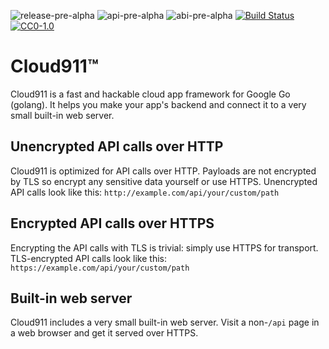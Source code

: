 ![release-pre-alpha](https://rawgit.com/suite911/assets/master/shields/release-pre--alpha-red.svg)
![api-pre-alpha](https://rawgit.com/suite911/assets/master/shields/api-pre--alpha-red.svg)
![abi-pre-alpha](https://rawgit.com/suite911/assets/master/shields/abi-pre--alpha-red.svg)
[![Build Status](https://travis-ci.org/suite911/cloud911.svg?branch=master)](https://travis-ci.org/suite911/cloud911)
[![CC0-1.0](https://rawgit.com/suite911/assets/master/shields/license-cc0--1.0-efbfff.svg)](https://raw.githubusercontent.com/suite911/cloud911/master/LICENSE.txt)

# Cloud911&trade;

Cloud911 is a fast and hackable cloud app framework for Google Go (golang).  It helps you make your app's backend and connect it to a very small built-in web server.

## Unencrypted API calls over HTTP
Cloud911 is optimized for API calls over HTTP.  Payloads are not encrypted by TLS so encrypt any sensitive data yourself or use HTTPS.  Unencrypted API calls look like this: `http://example.com/api/your/custom/path`

## Encrypted API calls over HTTPS
Encrypting the API calls with TLS is trivial: simply use HTTPS for transport.  TLS-encrypted API calls look like this: `https://example.com/api/your/custom/path`

## Built-in web server
Cloud911 includes a very small built-in web server.  Visit a non-`/api` page in a web browser and get it served over HTTPS.
